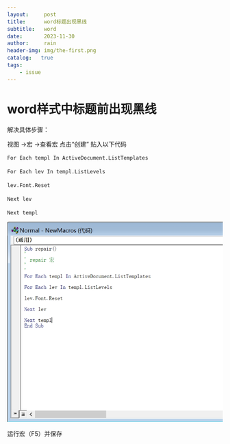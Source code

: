 ```yaml
---
layout:     post
title:      word标题出现黑线
subtitle:   word
date:       2023-11-30
author:     rain
header-img: img/the-first.png
catalog:   true
tags:
    - issue
---
```

# word样式中标题前出现黑线
解决具体步骤：

视图 ->宏 ->查看宏
点击“创建”
贴入以下代码
```
For Each templ In ActiveDocument.ListTemplates

For Each lev In templ.ListLevels

lev.Font.Reset

Next lev

Next templ
```
![image](https://raw.githubusercontent.com/rain966/rain966.github.io/master/img-post/2023-11-30-word%E6%A0%87%E9%A2%98%E5%87%BA%E7%8E%B0%E9%BB%91%E7%BA%BF/%E5%BE%AE%E4%BF%A1%E6%88%AA%E5%9B%BE_20231130170216.png)

运行宏（F5）并保存
